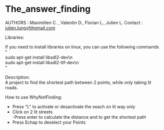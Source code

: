 # The_answer_finding
AUTHORS : Maximilien C. , Valentin D., Florian L., Julien L.
Contact : julien.lungyf@gmail.com

Libraries:                                                   

If you need to install libraries on linux, you can use the following commands                                                         
"                                                                   
sudo apt-get install libsdl2-dev\n                                  
sudo apt-get install libsdl2-ttf-dev\n                                      
"                                              

Description:                                                     
A project to find the shortest path between 2 points, while 
only taking lit roads.
                                                                                
 How to use WhyNotFinding:                                           
 - Press "L" to activate or desactivate the seach on lit way only           
 - Click on 2 lit streets                                           
         -Press enter to calculate the distance and to get the shortest path                             
 - Press Echap to deselect your Points
         
